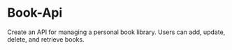 # Book-Api
Create an API for managing a personal book library. Users can add, update, delete, and retrieve books.
